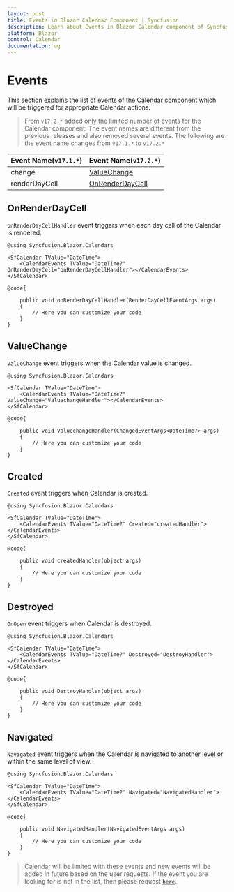 ```yaml
---
layout: post
title: Events in Blazor Calendar Component | Syncfusion 
description: Learn about Events in Blazor Calendar component of Syncfusion, and more details.
platform: Blazor
control: Calendar
documentation: ug
---
```


# Events

This section explains the list of events of the Calendar component which will be
triggered for appropriate Calendar actions.

> From `v17.2.*` added only the limited number of events for the Calendar component. The event names are different from the previous releases and also removed several events. The following are the event name changes from `v17.1.*` to `v17.2.*`

Event Name(`v17.1.*`) |Event Name(`v17.2.*`)
-----|-----
change |[ValueChange](events/#valuechange)
renderDayCell |[OnRenderDayCell](events/#onrenderdaycell)

## OnRenderDayCell

`onRenderDayCellHandler` event triggers when each day cell of the Calendar is rendered.

```cshtml
@using Syncfusion.Blazor.Calendars

<SfCalendar TValue="DateTime">
    <CalendarEvents TValue="DateTime?" OnRenderDayCell="onRenderDayCellHandler"></CalendarEvents>
</SfCalendar>

@code{

    public void onRenderDayCellHandler(RenderDayCellEventArgs args)
    {
        // Here you can customize your code
    }
}
```

## ValueChange

`ValueChange` event triggers when the Calendar value is changed.

```cshtml
@using Syncfusion.Blazor.Calendars

<SfCalendar TValue="DateTime">
    <CalendarEvents TValue="DateTime?" ValueChange="ValuechangeHandler"></CalendarEvents>
</SfCalendar>

@code{

    public void ValuechangeHandler(ChangedEventArgs<DateTime?> args)
    {
        // Here you can customize your code
    }
}
```

## Created

`Created` event triggers when Calendar is created.

```cshtml
@using Syncfusion.Blazor.Calendars

<SfCalendar TValue="DateTime">
    <CalendarEvents TValue="DateTime?" Created="createdHandler"></CalendarEvents>
</SfCalendar>

@code{

    public void createdHandler(object args)
    {
        // Here you can customize your code
    }
}
```

## Destroyed

`OnOpen` event triggers when Calendar is destroyed.

```cshtml
@using Syncfusion.Blazor.Calendars

<SfCalendar TValue="DateTime">
    <CalendarEvents TValue="DateTime?" Destroyed="DestroyHandler"></CalendarEvents>
</SfCalendar>

@code{

    public void DestroyHandler(object args)
    {
        // Here you can customize your code
    }
}
```

## Navigated

`Navigated` event triggers when the Calendar is navigated to another level or within the same level of view.

```cshtml
@using Syncfusion.Blazor.Calendars

<SfCalendar TValue="DateTime">
    <CalendarEvents TValue="DateTime?" Navigated="NavigatedHandler"></CalendarEvents>
</SfCalendar>

@code{

    public void NavigatedHandler(NavigatedEventArgs args)
    {
        // Here you can customize your code
    }
}
```

> Calendar will be limited with these events and new events will be added in future based on the user requests. If the event you are looking for is not in the list, then please request [`here`](https://www.syncfusion.com/feedback/blazor-components).